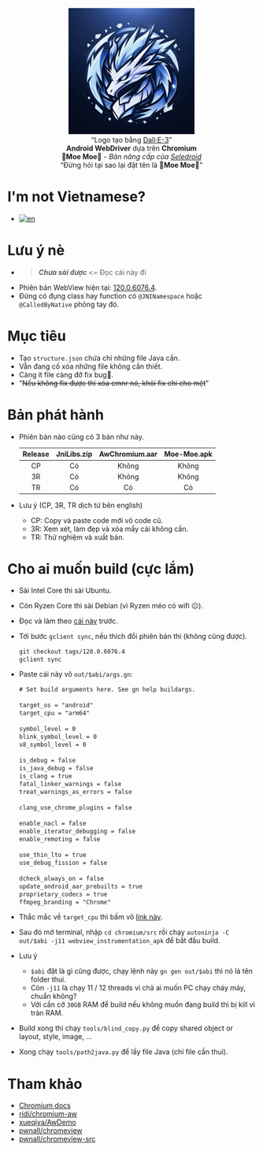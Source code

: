 <div align="center">
    <kbd><img src="./assets/logo.png" width="256" height="256"></kbd>
    <br>
    “Logo tạo bằng <a href="https://www.bing.com/create">Dall·E-3</a>”
    <br>
    <strong>Android WebDriver</strong> dựa trên <strong>Chromium</strong>
    <br>
    <strong>🐾Moe Moe🐾</strong> <em>- Bản nâng cấp của <a href="https://github.com/luanon404/Seledroid">Seledroid</a></em>
    <br>
    “Đừng hỏi tại sao lại đặt tên là <strong>🐾Moe Moe🐾</strong>”
</div>

# I'm not Vietnamese?

- [![en](https://img.shields.io/badge/lang-en-red.svg)](https://github.com/luanon404/Moe-Moe/blob/main/README.en.md)

# Lưu ý nè

- > **_Chưa sài được_** <= Đọc cái này đi
- Phiên bản WebView hiện tại: [120.0.6076.4](https://chromium.googlesource.com/chromium/src.git/+/refs/tags/120.0.6076.4).
- Đừng có đụng class hay function có `@JNINamespace` hoặc `@CalledByNative` phỏng tay đó.

# Mục tiêu

- Tạo `structure.json` chứa chỉ những file Java cần.
- Vẫn đang cố xóa những file không cần thiết.
- Càng ít file càng đỡ fix bug🫣.
- “~~Nếu không fix được thì xóa cmnr nó, khỏi fix chi cho mệt~~”

# Bản phát hành

- Phiên bản nào cũng có 3 bản như này.

    | Release | JniLibs.zip | AwChromium.aar | Moe-Moe.apk |
    |:-------:|:-----------:|:--------------:|:-----------:|
    |   CP    |     Có      |     Không      |    Không    |
    |   3R    |     Có      |     Không      |    Không    |
    |   TR    |     Có      |       Có       |     Có      |

- Lưu ý (CP, 3R, TR dịch từ bên english)
    - CP: Copy và paste code mới vô code cũ.
    - 3R: Xem xét, làm đẹp và xóa mấy cái không cần.
    - TR: Thử nghiệm và xuất bản.

# Cho ai muốn build (cực lắm)

- Sài Intel Core thì sài Ubuntu.
- Còn Ryzen Core thì sài Debian (vì Ryzen méo có wifi 😐).
- Đọc và làm theo [cái này](https://chromium.googlesource.com/chromium/src/+/HEAD/docs/android_build_instructions.md) trước.
- Tới bước `gclient sync`, nếu thích đổi phiên bản thì (không cũng được).

    ```
    git checkout tags/120.0.6076.4
    gclient sync
    ```

- Paste cái này vô `out/$abi/args.gn`:

    ```
    # Set build arguments here. See gn help buildargs.
    
    target_os = "android"
    target_cpu = "arm64"
    
    symbol_level = 0
    blink_symbol_level = 0
    v8_symbol_level = 0
    
    is_debug = false
    is_java_debug = false
    is_clang = true
    fatal_linker_warnings = false
    treat_warnings_as_errors = false
    
    clang_use_chrome_plugins = false
    
    enable_nacl = false
    enable_iterator_debugging = false
    enable_remoting = false
    
    use_thin_lto = true
    use_debug_fission = false
    
    dcheck_always_on = false
    update_android_aar_prebuilts = true
    proprietary_codecs = true
    ffmpeg_branding = "Chrome"
    ```

- Thắc mắc về `target_cpu` thì bấm vô [link này](https://chromium.googlesource.com/chromium/src/+/HEAD/docs/android_build_instructions.md#figuring-out-target_cpu).
- Sau đó mở terminal, nhập `cd chromium/src` rồi chạy `autoninja -C out/$abi -j11 webview_instrumentation_apk` để bắt đầu build.
- Lưu ý
    - `$abi` đặt là gì cũng được, chạy lệnh này `gn gen out/$abi` thì nó là tên folder thui.
    - Còn `-j11` là chạy 11 / 12 threads vì chả ai muốn PC chạy cháy máy, chuẩn không?
    - Với cần cỡ `30GB` RAM để build nếu không muốn đang build thì bị kill vì tràn RAM.
- Build xong thì chạy `tools/blind_copy.py` để copy shared object or layout, style, image, ...
- Xong chạy `tools/path2java.py` để lấy file Java (chỉ file cần thui).

# Tham khảo

- [Chromium docs](https://chromium.googlesource.com/chromium/src/+/HEAD/docs/android_build_instructions.md)
- [ridi/chromium-aw](https://github.com/ridi/chromium-aw)
- [xueqiya/AwDemo](https://github.com/xueqiya/AwDemo)
- [pwnall/chromeview](https://github.com/pwnall/chromeview)
- [pwnall/chromeview-src](https://github.com/pwnall/chromeview-src)
